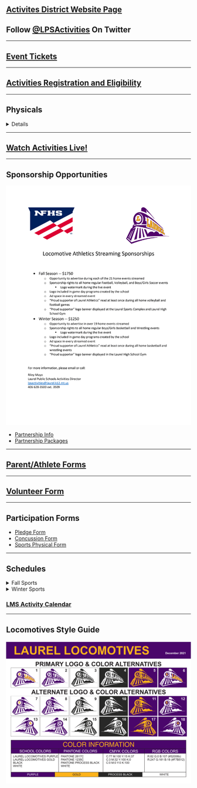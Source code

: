 
## [Activites District Website Page](https://www.laurel.k12.mt.us/departments/activities)
## Follow <a href="https://twitter.com/LPSActivities?ref_src=twsrc%5Etfw" class="twitter-follow-button" data-show-count="false">@LPSActivities</a><script async src="https://platform.twitter.com/widgets.js" charset="utf-8"></script> On Twitter

---

## [Event Tickets](https://gofan.co/app/school/MT14360)
---

## [Activities Registration and Eligibility](https://max.dragonflyathletics.com/maxweb/)
---

## Physicals
<details>
    <summary> Details</summary>

WHO: All Laurel Middle and High School Athletes

WHAT: Onsite $25 sports physicals at Laugh High School on the Billings Clinic Bus Payable by cash, check, or charge – Please make checks payable to “Billings Clinic Occupational Health”

WHEN: June 1st, June 2nd, August 4th and August 5th

NOTE: If these dates don’t work for your family, feel free to call Billings Clinic Occupational Health at 406-247-6200 to set up your athlete’s appointment
WHERE: Laurel High School parking lot

HOW: Sign-up sheets are available at the Middle School and High School main offices April 19th to June 10th in person. Sign -up sheets will then be available in the Laurel Public Schools District Office June 13th to July 29th in person

WHY: Making it fast, easy and convenient for families to get their children’s sports physical completed prior to the start of the athletic season. If you have any questions or concerns, please feel free to reach out to me directly and I will be happy to assist.

Paula S. Miller, WHP, PHR, SHRM-CP

Occupational Health, Employee Health and EAP Manager

1020 N. 27th st, Suite 301

Billings MT 59101
PH: 406-435-6215

FAX: 406-435-6236
</details>

---
## [Watch Activities Live!](https://www.nfhsnetwork.com/schools/laurel-high-school-laurel-mt)
---

## Sponsorship Opportunities
![Streaming SPonsorships](./img/Activities%20Sponorship.png)
- [Partnership Info](https://express.adobe.com/page/VvJ63o1ggJOr4/)
- [Partnership Packages](https://www.laurel.k12.mt.us/fs/resource-manager/view/f83ac20b-31a2-47bb-a99e-78b8c43708fc)

---

## [Parent/Athlete Forms](/docs/Parents/Parents.mdx#athletics-and-activities)

---

## [Volunteer Form](https://forms.gle/ZMqZajkLaYx8RQov8)
---

## Participation Forms
- [Pledge Form](https://www.laurel.k12.mt.us/fs/resource-manager/view/6d05fbfd-a695-4bcd-aeae-200a8a3cb3a3)
- [Concussion Form](https://www.laurel.k12.mt.us/fs/resource-manager/view/0726482d-0aab-4957-9744-75eca02036f9)
- [Sports Physical Form](https://cdn1.sportngin.com/attachments/document/ad7e-1857956/Pre-participationPhysicalForm-2022-23_1_.pdf#_ga=2.225630942.511108639.1660254334-1992758709.1660254333)

---
## Schedules
<details>
<summary>Fall Sports</summary>
<div><a href="https://docs.google.com/spreadsheets/d/1XW2bo5asPZSAR8FhIX-16SgOa3_MuCGfOchdMX-AlvY/edit?usp=sharing">LHS Football</a></div>

<div><a href="https://docs.google.com/spreadsheets/d/1QKE_ndKHV2DjskjW57fVe7sXk9UtyMerRkM-X2d0-rk/edit?usp=sharing">LHS Volleyball</a></div>

<div><a href="https://docs.google.com/spreadsheets/d/1Zy7yiv0Qovtw_RA3CYzHLXvABQuTssBQHbKMiyJfMxU/edit?usp=sharing">LHS Golf</a></div>

<div><a href="https://docs.google.com/spreadsheets/d/1Xo_9XzIsm-FTPKjASOOzbTGcdxD8S4pzPHRKUK5dTyQ/edit?usp=sharing">LHS Soccer</a></div>

<div><a href="https://docs.google.com/spreadsheets/d/11XiJWrK0YZy6GDiqtzsCG-wCkvJtQUZGKxNTQyFbUQc/edit?usp=sharing">LHS Cross Country</a></div>

<div><a href="https://docs.google.com/spreadsheets/d/1gniNnufWaAubPSZsPkhEBkGDIwmcc8bpTQoHZVbFseY/edit?usp=sharing">LMS Football</a></div>

<div><a href="https://docs.google.com/spreadsheets/d/1EKF4BE2hkxAq3PaOL6gZjdga4G5i6q3pZ8_NgEXCqBA/edit?usp=sharing">LMS Volleyball</a></div>

<div><a href="https://docs.google.com/spreadsheets/d/19hwKHHX_deHItg4xYjjuvk3Fh_lOttViirxJn1RkfRc/edit?usp=sharing">LMS Cross Country</a></div>

<a href="https://docs.google.com/spreadsheets/d/1kBUBw4JvprvkU0eeCDnJilZ7PuISHmvKEIw4AaXKyTI/edit?usp=sharing" target="_blank"><span class="fs_style_13">LMS Softball</span></a>

</details>

<details>
<summary>Winter Sports</summary>
<p><span class="fs_style_13"><a href="https://docs.google.com/spreadsheets/d/14i3NfFDAV4XY4lZxsEqhiPl70rggs6OMrxvx9jRwhXY/edit#gid=0" target="_blank">LMS WRESTLING</a></span></p>
<p><a href="https://docs.google.com/spreadsheets/d/1k7NoNcb2KpDhxldP_pOqfW5SwaLsVy0Itad_MudsOQM/edit#gid=0" target="_blank"><span class="fs_style_13">LMS GBB</span></a></p>
<p><a href="https://docs.google.com/spreadsheets/d/1VoMJp3ajGQd062_m4FTiUbc7AF20DcX7e9SPKkj2FrA/edit#gid=0" target="_blank"><span class="fs_style_13">LMS BBB</span></a></p>
<p><a href="https://docs.google.com/spreadsheets/d/11mUjJfKzgRZpTxDXK3DMnL7V9A2EFSKsazPawNhpyk0/edit#gid=0" target="_blank"><span class="fs_style_13">LHS GBB</span></a></p>
<p><a href="https://docs.google.com/spreadsheets/d/1TT1SmpNOzxcCQoxCD97O3_V7Lc0WQSCn5gGRPIiH_Sg/edit#gid=0" target="_blank"><span class="fs_style_13">LHS BBB</span></a></p>
<p><a href="https://docs.google.com/spreadsheets/d/1PIO7GSJiDwXbJLvCaPHX0bif7pxmt8bnlrVydxAZ5wk/edit#gid=0" target="_blank"><span class="fs_style_13">LHS Wrestling&nbsp;</span></a></p>
<p><a href="https://docs.google.com/spreadsheets/d/1-Bj-vd69PWs8TL7z0gjia6CSTpOUPtOH4oWbSYjV51g/edit#gid=0" target="_blank"><span class="fs_style_13">SDD</span></a></p>
<p><a href="https://docs.google.com/spreadsheets/d/1uz70L7B1WmX8-tupsHDx0EEQvTcbuMBZ5LH2WvokUuE/edit#gid=0" target="_blank"><span class="fs_style_13">Music</span></a></p>
</details>
 

### [LMS Activity Calendar](https://www.laurel.k12.mt.us/departments/activities/laurel-middle-school)

---
## Locomotives Style Guide
![Style Guide](./img/style.png)